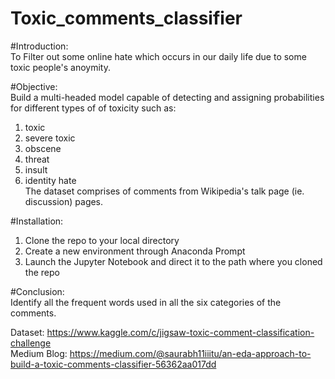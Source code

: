 # Toxic_comments_classifier

#Introduction: <br/>
To Filter out some online hate which occurs in our daily life due to some toxic people's anoymity.<br/>

#Objective: <br/>
Build a multi-headed model capable of detecting and assigning probabilities for different types of of toxicity such as: <br/>
1) toxic<br/>
2) severe toxic<br/>
3) obscene<br/>
4) threat<br/>
5) insult<br/>
6) identity hate<br/>
The dataset comprises of comments from Wikipedia's talk page (ie. discussion) pages.<br/>

#Installation:<br/>
1) Clone the repo to your local directory <br/>
2) Create a new environment through Anaconda Prompt <br/>
3) Launch the Jupyter Notebook and direct it to the path where you cloned the repo<br/>

#Conclusion: <br/>
Identify all the frequent words used in all the six categories of the comments.<br/>

Dataset: https://www.kaggle.com/c/jigsaw-toxic-comment-classification-challenge <br/>
Medium Blog: https://medium.com/@saurabh11iiitu/an-eda-approach-to-build-a-toxic-comments-classifier-56362aa017dd
